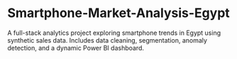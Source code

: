 # Smartphone-Market-Analysis-Egypt
A full-stack analytics project exploring smartphone trends in Egypt using synthetic sales data. Includes data cleaning, segmentation, anomaly detection, and a dynamic Power BI dashboard.

